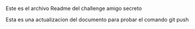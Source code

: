 Este es el archivo Readme del challenge amigo secreto 

Esta es una actualizacion del documento para probar el comando git push 